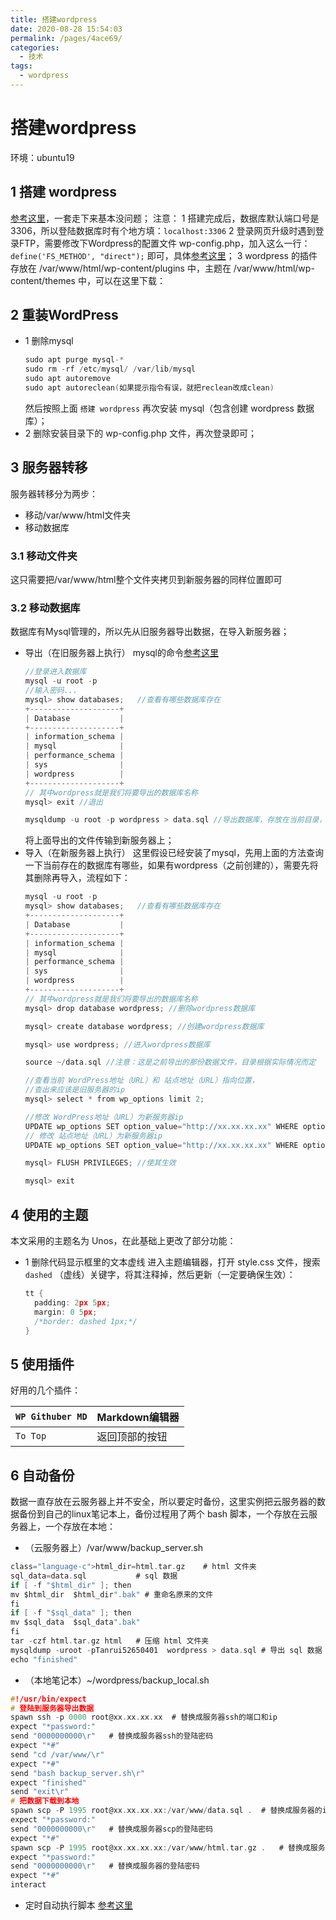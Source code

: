 ```yaml
---
title: 搭建wordpress
date: 2020-08-28 15:54:03
permalink: /pages/4ace69/
categories: 
  - 技术
tags: 
  - wordpress
---
```

# 搭建wordpress

环境：ubuntu19
## 1 搭建 wordpress
[参考这里](https://my.oschina.net/yingximu/blog/1931050)，一套走下来基本没问题；
注意：
1 搭建完成后，数据库默认端口号是3306，所以登陆数据库时有个地方填：`localhost:3306`
2 登录网页升级时遇到登录FTP，需要修改下Wordpress的配置文件 wp-config.php，加入这么一行：`define('FS_METHOD', "direct");` 即可，具体[参考这里](http://blog.sina.com.cn/s/blog_15749b1210102whhw.html)；
3 wordpress 的插件存放在 /var/www/html/wp-content/plugins 中，主题在 /var/www/html/wp-content/themes 中，可以在这里下载：
## 2 重装WordPress
- 1 删除mysql
	```c
	sudo apt purge mysql-*
	sudo rm -rf /etc/mysql/ /var/lib/mysql
	sudo apt autoremove
	sudo apt autoreclean(如果提示指令有误，就把reclean改成clean)
	```
	然后按照上面 `搭建 wordpress` 再次安装 mysql（包含创建 wordpress 数据库）；
- 2 删除安装目录下的 wp-config.php 文件，再次登录即可；


## 3 服务器转移
服务器转移分为两步：

- 移动/var/www/html文件夹
- 移动数据库
### 3.1 移动文件夹
这只需要把/var/www/html整个文件夹拷贝到新服务器的同样位置即可
### 3.2 移动数据库
数据库有Mysql管理的，所以先从旧服务器导出数据，在导入新服务器；

-  导出（在旧服务器上执行）
mysql的命令[参考这里](https://www.jianshu.com/p/25e3311f7c90)
	```c
	//登录进入数据库
	mysql -u root -p
	//输入密码...
	mysql> show databases;   //查看有哪些数据库存在
	+--------------------+
	| Database           |
	+--------------------+
	| information_schema |
	| mysql              |
	| performance_schema |
	| sys                |
	| wordpress          |
	+--------------------+
	// 其中wordpress就是我们将要导出的数据库名称
	mysql> exit //退出
	
	mysqldump -u root -p wordpress > data.sql //导出数据库，存放在当前目录，名为data.sql，也可以使用绝对路径
	```
	将上面导出的文件传输到新服务器上；
- 导入（在新服务器上执行）
	这里假设已经安装了mysql，先用上面的方法查询一下当前存在的数据库有哪些，如果有wordpress（之前创建的），需要先将其删除再导入，流程如下：
	```c
	mysql -u root -p
	mysql> show databases;   //查看有哪些数据库存在
	+--------------------+
	| Database           |
	+--------------------+
	| information_schema |
	| mysql              |
	| performance_schema |
	| sys                |
	| wordpress          |
	+--------------------+
	// 其中wordpress就是我们将要导出的数据库名称
	mysql> drop database wordpress; //删除wordpress数据库
	
	mysql> create database wordpress; //创建wordpress数据库
	
	mysql> use wordpress; //进入wordpress数据库
	
	source ~/data.sql //注意：这是之前导出的那份数据文件，目录根据实际情况而定
	
	//查看当前 WordPress地址（URL）和 站点地址（URL）指向位置，
	//查出来应该是旧服务器的ip
	mysql> select * from wp_options limit 2; 
	
	//修改 WordPress地址（URL）为新服务器ip
	UPDATE wp_options SET option_value="http://xx.xx.xx.xx" WHERE option_name="siteurl"; 
	// 修改 站点地址（URL）为新服务器ip
	UPDATE wp_options SET option_value="http://xx.xx.xx.xx" WHERE option_name="home"; 
	
	mysql> FLUSH PRIVILEGES; //使其生效
	
	mysql> exit
	```

## 4 使用的主题
本文采用的主题名为 Unos，在此基础上更改了部分功能：

- 1 删除代码显示框里的文本虚线
	进入主题编辑器，打开 style.css 文件，搜索 `dashed` （虚线）关键字，将其注释掉，然后更新（一定要确保生效）：
	```c
	tt {
	  padding: 2px 5px;
	  margin: 0 5px;
	  /*border: dashed 1px;*/
	}
	```
	

## 5 使用插件
好用的几个插件：

|`WP Githuber MD`|Markdown编辑器|
|--|--|
|`To Top`|返回顶部的按钮|


## 6 自动备份
数据一直存放在云服务器上并不安全，所以要定时备份，这里实例把云服务器的数据备份到自己的linux笔记本上，备份过程用了两个 bash 脚本，一个存放在云服务器上，一个存放在本地：

- （云服务器上）/var/www/backup_server.sh
```c
class="language-c">html_dir=html.tar.gz    # html 文件夹
sql_data=data.sql           # sql 数据
if [ -f "$html_dir" ]; then
mv $html_dir  $html_dir".bak" # 重命名原来的文件
fi
if [ -f "$sql_data" ]; then
mv $sql_data  $sql_data".bak"
fi
tar -czf html.tar.gz html   # 压缩 html 文件夹
mysqldump -uroot -pTanrui52650401  wordpress > data.sql # 导出 sql 数据
echo "finished"
```
- （本地笔记本）~/wordpress/backup_local.sh
```c
#!/usr/bin/expect
# 登陆到服务器导出数据
spawn ssh -p 0000 root@xx.xx.xx.xx  # 替换成服务器ssh的端口和ip
expect "*password:"
send "0000000000\r"   # 替换成服务器ssh的登陆密码
expect "*#"
send "cd /var/www/\r"
expect "*#"
send "bash backup_server.sh\r"
expect "finished"
send "exit\r"
# 把数据下载到本地
spawn scp -P 1995 root@xx.xx.xx.xx:/var/www/data.sql .  # 替换成服务器的ip
expect "*password:"
send "0000000000\r"   # 替换成服务器scp的登陆密码
expect "*#"
spawn scp -P 1995 root@xx.xx.xx.xx:/var/www/html.tar.gz .   # 替换成服务器的ip
expect "*password:"
send "0000000000\r"   # 替换成服务器的登陆密码
expect "*#"
interact
```
- 定时自动执行脚本
[参考这里](http://www.tamray.cn/index.php/2020/03/19/crontab-on-time)

